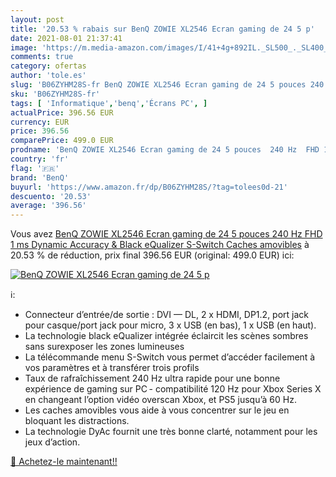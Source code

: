 ```yaml
---
layout: post
title: '20.53 % rabais sur BenQ ZOWIE XL2546 Ecran gaming de 24 5 p'
date: 2021-08-01 21:37:41
image: 'https://m.media-amazon.com/images/I/41+4g+892IL._SL500_._SL400_.jpg'
comments: true
category: ofertas
author: 'tole.es'
slug: 'B06ZYHM28S-fr BenQ ZOWIE XL2546 Ecran gaming de 24 5 pouces 240 Hz FHD 1...'
sku: 'B06ZYHM28S-fr'
tags: [ 'Informatique','benq','Écrans PC', ]
actualPrice: 396.56 EUR
currency: EUR
price: 396.56
comparePrice: 499.0 EUR
prodname: 'BenQ ZOWIE XL2546 Ecran gaming de 24 5 pouces  240 Hz  FHD 1 ms  Dynamic Accuracy & Black eQualizer  S-Switch  Caches amovibles'
country: 'fr'
flag: '🇫🇷'
brand: 'BenQ'
buyurl: 'https://www.amazon.fr/dp/B06ZYHM28S/?tag=tolees0d-21'
descuento: '20.53'
average: '396.56'
---
```


Vous avez [BenQ ZOWIE XL2546 Ecran gaming de 24 5 pouces  240 Hz  FHD 1 ms  Dynamic Accuracy & Black eQualizer  S-Switch  Caches amovibles](https://www.amazon.fr/dp/B06ZYHM28S/?tag=tolees0d-21)  à  20.53 % de réduction, prix final  396.56 EUR (original: 499.0 EUR) ici:

[![BenQ ZOWIE XL2546 Ecran gaming de 24 5 p](https://m.media-amazon.com/images/I/41+4g+892IL._SL500_._SL400_.jpg)](https://www.amazon.fr/dp/B06ZYHM28S/?tag=tolees0d-21)

ℹ️:

- Connecteur d’entrée/de sortie : DVI — DL, 2 x HDMI, DP1.2, port jack pour casque/port jack‎‎‎ pour micro, 3 x USB‎ (en bas), 1 x USB (en haut).
- La technologie black eQualizer intégrée éclaircit les scènes sombres sans surexposer les zones lumineuses
- La télécommande menu S-Switch vous permet d’accéder facilement à vos paramètres et à transférer trois profils
- Taux de rafraîchissement 240 Hz ultra rapide pour une bonne expérience de gaming sur PC - compatibilité 120 Hz pour Xbox Series X en changeant l’option vidéo overscan Xbox, et PS5 jusqu’à 60 Hz.
- Les caches amovibles vous aide à vous concentrer sur le jeu en bloquant les distractions.
- La technologie DyAc fournit une très bonne clarté, notamment pour les jeux d’action.

[🛒 Achetez-le maintenant!!](https://www.amazon.fr/dp/B06ZYHM28S/?tag=tolees0d-21)
